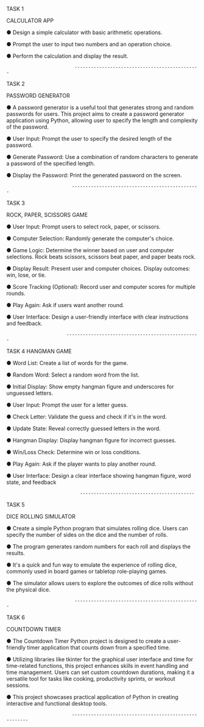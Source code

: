 TASK 1

CALCULATOR APP


● Design a simple calculator with basic arithmetic operations.

● Prompt the user to input two numbers and an operation choice.

● Perform the calculation and display the result.

                             ----------------------------------------------
                             
                             
TASK 2

PASSWORD GENERATOR


● A password generator is a useful tool that generates strong and random passwords
for users. This project aims to create a password generator application using
Python, allowing user to specify the length and complexity of the password.

● User Input: Prompt the user to specify the desired length of the password.

● Generate Password: Use a combination of random characters to generate a
password of the specified length.

● Display the Password: Print the generated password on the screen.

                            -----------------------------------------------
                            

TASK 3

ROCK, PAPER, SCISSORS GAME


● User Input: Prompt users to select rock, paper, or scissors.

● Computer Selection: Randomly generate the computer's choice.

● Game Logic: Determine the winner based on user and computer selections. Rock
beats scissors, scissors beat paper, and paper beats rock.

● Display Result: Present user and computer choices. Display outcomes: win, lose, or
tie.

● Score Tracking (Optional): Record user and computer scores for multiple rounds.

● Play Again: Ask if users want another round.

● User Interface: Design a user-friendly interface with clear instructions and
feedback.

                          -------------------------------------------------
                          

TASK 4
HANGMAN GAME


● Word List: Create a list of words for the game.

● Random Word: Select a random word from the list.

● Initial Display: Show empty hangman figure and underscores for unguessed
letters.

● User Input: Prompt the user for a letter guess.

● Check Letter: Validate the guess and check if it's in the word.

● Update State: Reveal correctly guessed letters in the word.

● Hangman Display: Display hangman figure for incorrect guesses.

● Win/Loss Check: Determine win or loss conditions.

● Play Again: Ask if the player wants to play another round.

● User Interface: Design a clear interface showing hangman figure, word state, and
feedback


                               ------------------------------------------
                               

TASK 5

DICE ROLLING SIMULATOR


● Create a simple Python program that simulates rolling dice. Users can specify the
number of sides on the dice and the number of rolls.

● The program generates random numbers for each roll and displays the results.

● It's a quick and fun way to emulate the experience of rolling dice, commonly used
in board games or tabletop role-playing games.

● The simulator allows users to explore the outcomes of dice rolls without the
physical dice.

                             ----------------------------------------------


TASK 6

COUNTDOWN TIMER


● The Countdown Timer Python project is designed to create a user-friendly timer
application that counts down from a specified time.

● Utilizing libraries like tkinter for the graphical user interface and time for
time-related functions, this project enhances skills in event handling and time
management. Users can set custom countdown durations, making it a versatile
tool for tasks like cooking, productivity sprints, or workout sessions.

● This project showcases practical application of Python in creating interactive and
functional desktop tools.

                            ------------------------------------------------------
